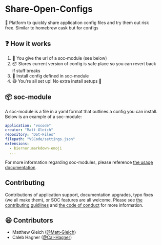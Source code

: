 # Share-Open-Configs

🚀 Platform to quickly share application config files and try them out risk free. Similar to homebrew cask but for configs

## ❓ How it works

1. 🤝 You give the url of a soc-module (see below)
2. 📦 Stores current version of config is safe place so you can revert back if stuff breaks
3. 🚀 Install config defined in soc-module
4. 😄 You're all set up! No extra install setups 🙌

## 📦 soc-module

A soc-module is a file in a yaml format that outlines a config you can install. Below is an example of a soc-module:

```yml
application: "vscode"
creator: "Matt-Gleich"
repository: "Dot-Files"
filepath: "VSCode/settings.json"
extensions:
  - bierner.markdown-emoji
  ...
```

For more information regarding soc-modules, please reference [the usage documentation](docs/USAGE.md).

## Contributing

Contributions of application support, documentation upgrades, typo fixes (we all make them), or SOC features are all welcome. Please see [the contributing guidlines](docs/CONTRIBUTING.md) and [the code of conduct](docs/CODE_OF_CONDUCT.md) for more information.

## 😄 Contributors

- Matthew Gleich ([@Matt-Gleich](https://github.com/Matt-Gleich))
- Caleb Hagner ([@Cal-Hagner](https://github.com/Cal-Hagner))
